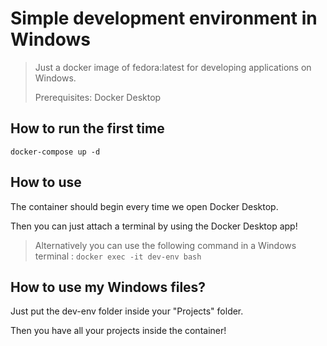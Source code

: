 # Simple development environment in Windows
> Just a docker image of fedora:latest for developing applications on Windows.
> 
> Prerequisites: Docker Desktop

## How to run the first time
```
docker-compose up -d
```

## How to use
The container should begin every time we open Docker Desktop.

Then you can just attach a terminal by using the Docker Desktop app!

> Alternatively you can use the following command in a Windows terminal : `docker exec -it dev-env bash`

## How to use my Windows files?
Just put the dev-env folder inside your "Projects" folder.

Then you have all your projects inside the container!